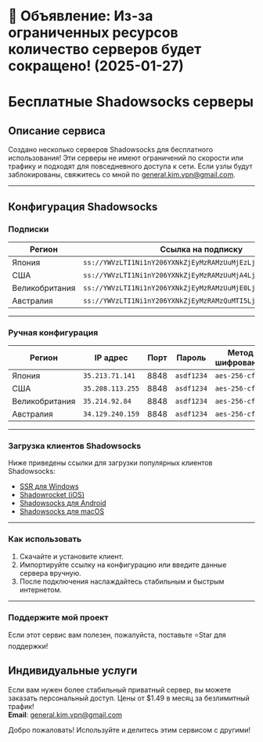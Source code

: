 # 📢 Объявление: Из-за ограниченных ресурсов количество серверов будет сокращено! (2025-01-27)

# Бесплатные Shadowsocks серверы

## Описание сервиса
Создано несколько серверов Shadowsocks для бесплатного использования! Эти серверы не имеют ограничений по скорости или трафику и подходят для повседневного доступа к сети. Если узлы будут заблокированы, свяжитесь со мной по [general.kim.vpn@gmail.com](mailto:general.kim.vpn@gmail.com).

---

## Конфигурация Shadowsocks

### Подписки
| Регион       | Ссылка на подписку                                                                                     |
|--------------|--------------------------------------------------------------------------------------------------------|
| Япония       | `ss://YWVzLTI1Ni1nY206YXNkZjEyMzRAMzUuMjEzLjcxLjE0MTo4ODQ4`                                            |
| США          | `ss://YWVzLTI1Ni1nY206YXNkZjEyMzRAMzUuMjA4LjExMy4yNTU6ODg0OA`                                          |
| Великобритания | `ss://YWVzLTI1Ni1nY206YXNkZjEyMzRAMzUuMjE0LjkyLjg0Ojg4NDg`                                          |
| Австралия    | `ss://YWVzLTI1Ni1nY206YXNkZjEyMzRAMzQuMTI5LjI0MC4xNTk6ODg0OA`                                          |

---

### Ручная конфигурация
| Регион       | IP адрес          | Порт  | Пароль      | Метод шифрования |
|--------------|-------------------|-------|-------------|-------------------|
| Япония       | `35.213.71.141`  | 8848  | `asdf1234`  | `aes-256-cfb`    |
| США          | `35.208.113.255` | 8848  | `asdf1234`  | `aes-256-cfb`    |
| Великобритания | `35.214.92.84`   | 8848  | `asdf1234`  | `aes-256-cfb`    |
| Австралия    | `34.129.240.159` | 8848  | `asdf1234`  | `aes-256-cfb`    |

---

### Загрузка клиентов Shadowsocks
Ниже приведены ссылки для загрузки популярных клиентов Shadowsocks:
- [SSR для Windows](https://github.com/shadowsocksrr/shadowsocksr-csharp/releases)  
- [Shadowrocket (iOS)](https://apps.apple.com/us/app/shadowrocket/id932747118)  
- [Shadowsocks для Android](https://github.com/shadowsocks/shadowsocks-android/releases)  
- [Shadowsocks для macOS](https://github.com/shadowsocks/ShadowsocksX-NG/releases)  

---

### Как использовать
1. Скачайте и установите клиент.
2. Импортируйте ссылку на конфигурацию или введите данные сервера вручную.
3. После подключения наслаждайтесь стабильным и быстрым интернетом.

---

### Поддержите мой проект
Если этот сервис вам полезен, пожалуйста, поставьте ⭐Star для поддержки!

## Индивидуальные услуги
Если вам нужен более стабильный приватный сервер, вы можете заказать персональный доступ. Цены от $1.49 в месяц за безлимитный трафик!  
**Email**: [general.kim.vpn@gmail.com](mailto:general.kim.vpn@gmail.com)

Добро пожаловать! Используйте и делитесь этим сервисом с другими!
